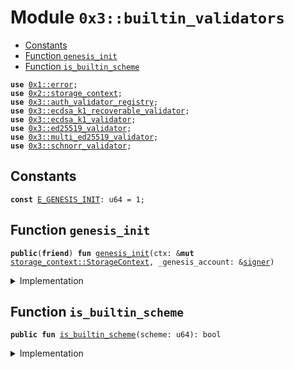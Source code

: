 
<a name="0x3_builtin_validators"></a>

# Module `0x3::builtin_validators`



-  [Constants](#@Constants_0)
-  [Function `genesis_init`](#0x3_builtin_validators_genesis_init)
-  [Function `is_builtin_scheme`](#0x3_builtin_validators_is_builtin_scheme)


<pre><code><b>use</b> <a href="">0x1::error</a>;
<b>use</b> <a href="">0x2::storage_context</a>;
<b>use</b> <a href="auth_validator_registry.md#0x3_auth_validator_registry">0x3::auth_validator_registry</a>;
<b>use</b> <a href="ecdsa_k1_recoverable_validator.md#0x3_ecdsa_k1_recoverable_validator">0x3::ecdsa_k1_recoverable_validator</a>;
<b>use</b> <a href="ecdsa_k1_validator.md#0x3_ecdsa_k1_validator">0x3::ecdsa_k1_validator</a>;
<b>use</b> <a href="ed25519_validator.md#0x3_ed25519_validator">0x3::ed25519_validator</a>;
<b>use</b> <a href="multi_ed25519_validator.md#0x3_multi_ed25519_validator">0x3::multi_ed25519_validator</a>;
<b>use</b> <a href="schnorr_validator.md#0x3_schnorr_validator">0x3::schnorr_validator</a>;
</code></pre>



<a name="@Constants_0"></a>

## Constants


<a name="0x3_builtin_validators_E_GENESIS_INIT"></a>



<pre><code><b>const</b> <a href="builtin_validators.md#0x3_builtin_validators_E_GENESIS_INIT">E_GENESIS_INIT</a>: u64 = 1;
</code></pre>



<a name="0x3_builtin_validators_genesis_init"></a>

## Function `genesis_init`



<pre><code><b>public</b>(<b>friend</b>) <b>fun</b> <a href="builtin_validators.md#0x3_builtin_validators_genesis_init">genesis_init</a>(ctx: &<b>mut</b> <a href="_StorageContext">storage_context::StorageContext</a>, _genesis_account: &<a href="">signer</a>)
</code></pre>



<details>
<summary>Implementation</summary>


<pre><code><b>public</b>(<b>friend</b>) <b>fun</b> <a href="builtin_validators.md#0x3_builtin_validators_genesis_init">genesis_init</a>(ctx: &<b>mut</b> StorageContext, _genesis_account: &<a href="">signer</a>){
    //SCHEME_ED25519: u64 = 0;
    <b>let</b> id = <a href="auth_validator_registry.md#0x3_auth_validator_registry_register_internal">auth_validator_registry::register_internal</a>&lt;<a href="ed25519_validator.md#0x3_ed25519_validator_Ed25519Validator">ed25519_validator::Ed25519Validator</a>&gt;(ctx);
    <b>assert</b>!(id == <a href="ed25519_validator.md#0x3_ed25519_validator_scheme">ed25519_validator::scheme</a>(), std::error::internal(<a href="builtin_validators.md#0x3_builtin_validators_E_GENESIS_INIT">E_GENESIS_INIT</a>));
    //SCHEME_MULTIED25519: u64 = 1;
    <b>let</b> id = <a href="auth_validator_registry.md#0x3_auth_validator_registry_register_internal">auth_validator_registry::register_internal</a>&lt;<a href="multi_ed25519_validator.md#0x3_multi_ed25519_validator_MultiEd25519Validator">multi_ed25519_validator::MultiEd25519Validator</a>&gt;(ctx);
    <b>assert</b>!(id == <a href="multi_ed25519_validator.md#0x3_multi_ed25519_validator_scheme">multi_ed25519_validator::scheme</a>(), std::error::internal(<a href="builtin_validators.md#0x3_builtin_validators_E_GENESIS_INIT">E_GENESIS_INIT</a>));
    //SCHEME_ECDSA: u64 = 2;
    <b>let</b> id = <a href="auth_validator_registry.md#0x3_auth_validator_registry_register_internal">auth_validator_registry::register_internal</a>&lt;<a href="ecdsa_k1_validator.md#0x3_ecdsa_k1_validator_EcdsaK1Validator">ecdsa_k1_validator::EcdsaK1Validator</a>&gt;(ctx);
    <b>assert</b>!(id == <a href="ecdsa_k1_validator.md#0x3_ecdsa_k1_validator_scheme">ecdsa_k1_validator::scheme</a>(), std::error::internal(<a href="builtin_validators.md#0x3_builtin_validators_E_GENESIS_INIT">E_GENESIS_INIT</a>));
    //SCHEME_ECDSA_RECOVERABLE: u64 = 3;
    <b>let</b> id = <a href="auth_validator_registry.md#0x3_auth_validator_registry_register_internal">auth_validator_registry::register_internal</a>&lt;<a href="ecdsa_k1_recoverable_validator.md#0x3_ecdsa_k1_recoverable_validator_EcdsaK1RecoverableValidator">ecdsa_k1_recoverable_validator::EcdsaK1RecoverableValidator</a>&gt;(ctx);
    <b>assert</b>!(id == <a href="ecdsa_k1_recoverable_validator.md#0x3_ecdsa_k1_recoverable_validator_scheme">ecdsa_k1_recoverable_validator::scheme</a>(), std::error::internal(<a href="builtin_validators.md#0x3_builtin_validators_E_GENESIS_INIT">E_GENESIS_INIT</a>));
    //SCHEME_SCHNORR: u64 = 4;
    <b>let</b> id = <a href="auth_validator_registry.md#0x3_auth_validator_registry_register_internal">auth_validator_registry::register_internal</a>&lt;<a href="schnorr_validator.md#0x3_schnorr_validator_SchnorrValidator">schnorr_validator::SchnorrValidator</a>&gt;(ctx);
    <b>assert</b>!(id == <a href="schnorr_validator.md#0x3_schnorr_validator_scheme">schnorr_validator::scheme</a>(), std::error::internal(<a href="builtin_validators.md#0x3_builtin_validators_E_GENESIS_INIT">E_GENESIS_INIT</a>));
}
</code></pre>



</details>

<a name="0x3_builtin_validators_is_builtin_scheme"></a>

## Function `is_builtin_scheme`



<pre><code><b>public</b> <b>fun</b> <a href="builtin_validators.md#0x3_builtin_validators_is_builtin_scheme">is_builtin_scheme</a>(scheme: u64): bool
</code></pre>



<details>
<summary>Implementation</summary>


<pre><code><b>public</b> <b>fun</b> <a href="builtin_validators.md#0x3_builtin_validators_is_builtin_scheme">is_builtin_scheme</a>(scheme: u64): bool {
    scheme == <a href="ed25519_validator.md#0x3_ed25519_validator_scheme">ed25519_validator::scheme</a>() || scheme == <a href="multi_ed25519_validator.md#0x3_multi_ed25519_validator_scheme">multi_ed25519_validator::scheme</a>() || scheme == <a href="ecdsa_k1_validator.md#0x3_ecdsa_k1_validator_scheme">ecdsa_k1_validator::scheme</a>() || scheme == <a href="ecdsa_k1_recoverable_validator.md#0x3_ecdsa_k1_recoverable_validator_scheme">ecdsa_k1_recoverable_validator::scheme</a>() || scheme == <a href="schnorr_validator.md#0x3_schnorr_validator_scheme">schnorr_validator::scheme</a>()
}
</code></pre>



</details>
